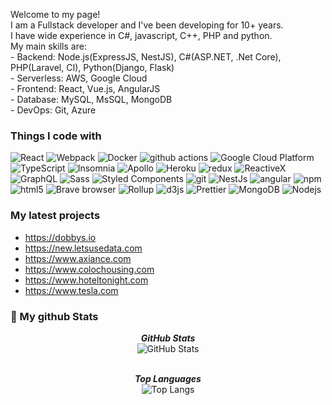 <p>Welcome to my page! </br> I am a Fullstack developer and I've been developing for 10+ years.<br>
I have wide experience in C#, javascript, C++, PHP and python.<br>
My main skills are:<br>
- Backend: Node.js(ExpressJS, NestJS), C#(ASP.NET, .Net Core), PHP(Laravel, CI), Python(Django, Flask)<br>
- Serverless: AWS, Google Cloud<br>
- Frontend: React, Vue.js, AngularJS<br>
- Database: MySQL, MsSQL, MongoDB<br>
- DevOps: Git, Azure<br>
</p>
<h3>Things I code with</h3>
<p>
  <img alt="React" src="https://img.shields.io/badge/-React-45b8d8?style=flat-square&logo=react&logoColor=white" />
  <img alt="Webpack" src="https://img.shields.io/badge/-Webpack-8DD6F9?style=flat-square&logo=webpack&logoColor=white" /> 
  <img alt="Docker" src="https://img.shields.io/badge/-Docker-46a2f1?style=flat-square&logo=docker&logoColor=white" />
  <img alt="github actions" src="https://img.shields.io/badge/-Github_Actions-2088FF?style=flat-square&logo=github-actions&logoColor=white" />
  <img alt="Google Cloud Platform" src="https://img.shields.io/badge/-Google_Cloud_Platform-1a73e8?style=flat-square&logo=google-cloud&logoColor=white" />
  <img alt="TypeScript" src="https://img.shields.io/badge/-TypeScript-007ACC?style=flat-square&logo=typescript&logoColor=white" />
  <img alt="Insomnia" src="https://img.shields.io/badge/-Insomnia-5849BE?style=flat-square&logo=insomnia&logoColor=white" />
  <img alt="Apollo" src="https://img.shields.io/badge/-Apollo%20GraphQL-311C87?style=flat-square&logo=apollo-graphql&logoColor=white" />
  <img alt="Heroku" src="https://img.shields.io/badge/-Heroku-430098?style=flat-square&logo=heroku&logoColor=white" />
  <img alt="redux" src="https://img.shields.io/badge/-Redux-764ABC?style=flat-square&logo=redux&logoColor=white" />
  <img alt="ReactiveX" src="https://img.shields.io/badge/-RxJs-B7178C?style=flat-square&logo=reactivex&logoColor=white" />
  <img alt="GraphQL" src="https://img.shields.io/badge/-GraphQL-E10098?style=flat-square&logo=graphql&logoColor=white" />
  <img alt="Sass" src="https://img.shields.io/badge/-Sass-CC6699?style=flat-square&logo=sass&logoColor=white" />
  <img alt="Styled Components" src="https://img.shields.io/badge/-Styled_Components-db7092?style=flat-square&logo=styled-components&logoColor=white" />
  <img alt="git" src="https://img.shields.io/badge/-Git-F05032?style=flat-square&logo=git&logoColor=white" />
  <img alt="NestJs" src="https://img.shields.io/badge/-NestJs-ea2845?style=flat-square&logo=nestjs&logoColor=white" />
  <img alt="angular" src="https://img.shields.io/badge/-Angular-DD0031?style=flat-square&logo=angular&logoColor=white" />
  <img alt="npm" src="https://img.shields.io/badge/-NPM-CB3837?style=flat-square&logo=npm&logoColor=white" />
  <img alt="html5" src="https://img.shields.io/badge/-HTML5-E34F26?style=flat-square&logo=html5&logoColor=white" />
  <img alt="Brave browser" src="https://img.shields.io/badge/-Brave_Browser-FB542B?style=flat-square&logo=brave&logoColor=white" />
  <img alt="Rollup" src="https://img.shields.io/badge/-Rollup-EC4A3F?style=flat-square&logo=rollup.js&logoColor=white" />
  <img alt="d3js" src="https://img.shields.io/badge/-D3.js-F9A03C?style=flat-square&logo=d3.js&logoColor=white" />
  <img alt="Prettier" src="https://img.shields.io/badge/-Prettier-F7B93E?style=flat-square&logo=prettier&logoColor=white" />
  <img alt="MongoDB" src="https://img.shields.io/badge/-MongoDB-13aa52?style=flat-square&logo=mongodb&logoColor=white" />
  <img alt="Nodejs" src="https://img.shields.io/badge/-Nodejs-43853d?style=flat-square&logo=Node.js&logoColor=white" />
</p>

<h3>My latest projects</h3>
<ul>
  <li><a href="https://dobbys.io" target="_blank">https://dobbys.io</a></li>
  <li><a href="https://new.letsusedata.com" target="_blank">https://new.letsusedata.com</a></li>
  <li><a href="https://www.axiance.com" target="_blank">https://www.axiance.com</a></li>
  <li><a href="https://www.colochousing.com" target="_blank">https://www.colochousing.com</a></li>
  <li><a href="https://www.hoteltonight.com" target="_blank">https://www.hoteltonight.com</a></li>
  <li><a href="https://www.tesla.com" target="_blank">https://www.tesla.com</a></li>
</ul>

<h3>👀 My github Stats</h3>

<div>
  <p align="center">
  <b><em>GitHub Stats</em></b> <br/>
  <img src="https://github-readme-streak-stats.herokuapp.com/?user=codegenie009" alt="GitHub Stats" /> <br/><br/>
  </p>
</div>
<div>
  <p align="center">
  <b><em>Top Languages</em></b> <br/>
  <img src="https://github-readme-stats.vercel.app/api/top-langs/?username=codegenie009&layout=compact" alt="Top Langs" /> <br/><br/>
  </p>
</div>
